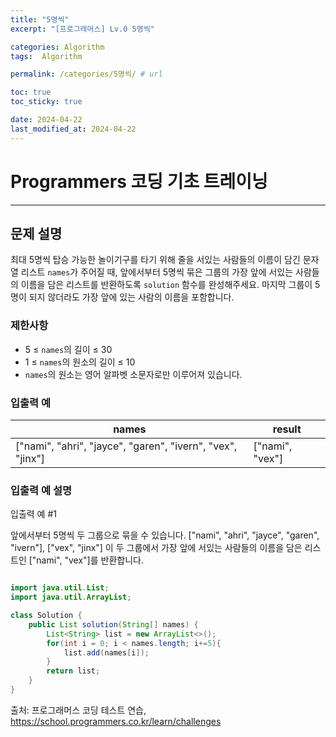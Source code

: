 ```yaml
---
title: "5명씩"
excerpt: "[프로그래머스] Lv.0 5명씩"

categories: Algorithm
tags:  Algorithm

permalink: /categories/5명씩/ # url

toc: true
toc_sticky: true

date: 2024-04-22
last_modified_at: 2024-04-22
---
```


# Programmers 코딩 기초 트레이닝

---

## 문제 설명

최대 5명씩 탑승 가능한 놀이기구를 타기 위해 줄을 서있는 사람들의 이름이 담긴 문자열 리스트 `names`가 주어질 때, 앞에서부터 5명씩 묶은 그룹의 가장 앞에 서있는 사람들의 이름을 담은 리스트를 반환하도록 `solution` 함수를 완성해주세요. 마지막 그룹이 5명이 되지 않더라도 가장 앞에 있는 사람의 이름을 포함합니다.

### 제한사항

- 5 ≤ `names`의 길이 ≤ 30
- 1 ≤ `names`의 원소의 길이 ≤ 10
- `names`의 원소는 영어 알파벳 소문자로만 이루어져 있습니다.

### 입출력 예

| names                                            | result       |
|--------------------------------------------------|--------------|
| ["nami", "ahri", "jayce", "garen", "ivern", "vex", "jinx"] | ["nami", "vex"] |

### 입출력 예 설명

입출력 예 #1

앞에서부터 5명씩 두 그룹으로 묶을 수 있습니다. ["nami", "ahri", "jayce", "garen", "ivern"], ["vex", "jinx"] 이 두 그룹에서 가장 앞에 서있는 사람들의 이름을 담은 리스트인 ["nami", "vex"]를 반환합니다.

```java

import java.util.List;
import java.util.ArrayList;

class Solution {
    public List solution(String[] names) {
        List<String> list = new ArrayList<>();
        for(int i = 0; i < names.length; i+=5){
            list.add(names[i]);
        }  
        return list;
    }
}

``````

출처: 프로그래머스 코딩 테스트 연습, https://school.programmers.co.kr/learn/challenges

